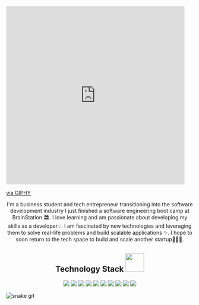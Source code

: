  <div>
 <iframe src="https://giphy.com/embed/XbJYBCi69nyVOffLIU" width="480" height="480" frameBorder="0" class="giphy-embed" allowFullScreen></iframe><p><a href="https://giphy.com/gifs/Wegow-lofi-wegow-XbJYBCi69nyVOffLIU">via GIPHY</a></p>
 </div>
 
 
 <p align="center">
  I'm a business student and tech entrepreneur transitioning into the software development industry  I just finished a software engineering boot camp at BrainStation 🏛. I love learning and am passionate about developing my skills as a developer💡. I am fascinated by new technologies and leveraging them to solve real-life problems and build scalable applications ✨. I hope to soon return to the tech space to build and scale another startup👨🏻‍💻.
</p>

<h2 align="center">Technology Stack <img src="https://github.com/ritik307/ritik307/blob/main/images/laptop.gif" width="50"></h2>
<p align="center">
<img src="https://img.shields.io/badge/-HTML5-E34F26?style=flat-square&logo=html5&logoColor=white"/>
<img src="https://img.shields.io/badge/-CSS3-1572B6?style=flat-square&logo=css3"/>
<img src="https://img.shields.io/badge/SASS-hotpink.svg?style=flat-square&logo=SASS&logoColor=white"/>
<img src="https://img.shields.io/badge/vercel-%23000000.svg?style=flat-square&logo=vercel&logoColor=white"/>
<img src="https://img.shields.io/badge/-JavaScript-black?style=flat-square&logo=javascript"/>
<img src="https://img.shields.io/badge/-Nodejs-black?style=flat-square&logo=Node.js"/>
<img src="https://img.shields.io/badge/-React-black?style=flat-square&logo=react"/>
<img src="https://img.shields.io/badge/-MySQL-black?style=flat-square&logo=mysql"/>
<img src="https://img.shields.io/badge/-Git-black?style=flat-square&logo=git"/>
<img src="https://img.shields.io/badge/-GitHub-black?style=flat-square&logo=github"/>

</p>

![snake gif](https://github.com/adrienbelcastro/adrienbelcastro/blob/output/github-contribution-grid-snake.svg)
